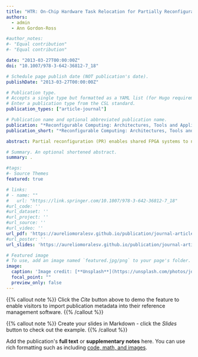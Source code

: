 ```yaml
---
title: "HTR: On-Chip Hardware Task Relocation for Partially Reconfigurable FPGAs"
authors:
  - admin
  - Ann Gordon-Ross

#author_notes:
#- "Equal contribution"
#- "Equal contribution"

date: "2013-03-27T00:00:00Z"
doi: "10.1007/978-3-642-36812-7_18"

# Schedule page publish date (NOT publication's date).
publishDate: "2013-03-27T00:00:00Z"

# Publication type.
# Accepts a single type but formatted as a YAML list (for Hugo requirements).
# Enter a publication type from the CSL standard.
publication_types: ["article-journal"]

# Publication name and optional abbreviated publication name.
publication: "*Reconfigurable Computing: Architectures, Tools and Applications, 9th International Symposium, ARC2013. Lecture Notes in Computer Science, vol. 7806*"
publication_short: "*Reconfigurable Computing: Architectures, Tools and Applications, 9th International Symposium, ARC2013. Lecture Notes in Computer Science, vol. 7806*"

abstract: Partial reconfiguration (PR) enables shared FPGA systems to non-intrusively time multiplex hardware tasks in partially reconfigurable regions (PRRs). To fully exploit PR, higher priority tasks should preempt lower priority tasks and preempted tasks should resume execution in any PRR. This preemption/resumption requires saving/restoring the preempted task’s execution context and relocating the task to another PRR, however, prior works only provide partial solutions and impose limitations and/or overheads. We propose on-chip hardware task relocation (HTR) software, which enables a task’s execution state to be saved, relocated to, and restored in any PRR with sufficient resources. The HTR software executes on a soft-core processor in the FPGA’s static region, and is thus portable across any system/application. Experimental results evaluate HTR execution times, enabling designers to tradeoff task/PRR granularity and HTR execution times based on application requirements.

# Summary. An optional shortened abstract.
summary: .

#tags:
#- Source Themes
featured: true

# links:
# - name: ""
#   url: "https://link.springer.com/10.1007/978-3-642-36812-7_18"
#url_code: ''
#url_dataset: ''
#url_project: ''
#url_source: ''
#url_video: ''
url_pdf: 'https://aureliomoralesv.github.io/publication/journal-article/ARC13_morales_HTR-licensed.pdf'
#url_poster: ''
url_slides: 'https://aureliomoralesv.github.io/publication/journal-article/ARC13_morales_HTR_slides.pptx'

# Featured image
# To use, add an image named `featured.jpg/png` to your page's folder. 
image:
  caption: 'Image credit: [**Unsplash**](https://unsplash.com/photos/jdD8gXaTZsc)'
  focal_point: ""
  preview_only: false
---
```


{{% callout note %}}
Click the *Cite* button above to demo the feature to enable visitors to import publication metadata into their reference management software.
{{% /callout %}}

{{% callout note %}}
Create your slides in Markdown - click the *Slides* button to check out the example.
{{% /callout %}}

Add the publication's **full text** or **supplementary notes** here. You can use rich formatting such as including [code, math, and images](https://docs.hugoblox.com/content/writing-markdown-latex/).
